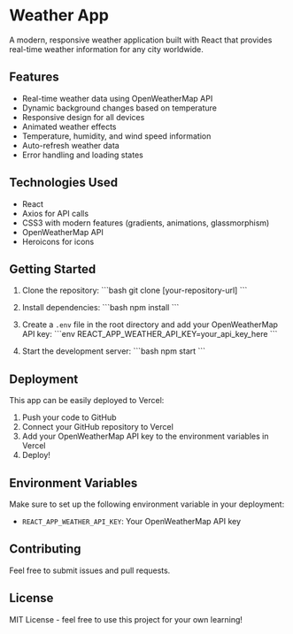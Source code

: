 # Weather App

A modern, responsive weather application built with React that provides real-time weather information for any city worldwide.

## Features

- Real-time weather data using OpenWeatherMap API
- Dynamic background changes based on temperature
- Responsive design for all devices
- Animated weather effects
- Temperature, humidity, and wind speed information
- Auto-refresh weather data
- Error handling and loading states

## Technologies Used

- React
- Axios for API calls
- CSS3 with modern features (gradients, animations, glassmorphism)
- OpenWeatherMap API
- Heroicons for icons

## Getting Started

1. Clone the repository:
\`\`\`bash
git clone [your-repository-url]
\`\`\`

2. Install dependencies:
\`\`\`bash
npm install
\`\`\`

3. Create a `.env` file in the root directory and add your OpenWeatherMap API key:
\`\`\`env
REACT_APP_WEATHER_API_KEY=your_api_key_here
\`\`\`

4. Start the development server:
\`\`\`bash
npm start
\`\`\`

## Deployment

This app can be easily deployed to Vercel:

1. Push your code to GitHub
2. Connect your GitHub repository to Vercel
3. Add your OpenWeatherMap API key to the environment variables in Vercel
4. Deploy!

## Environment Variables

Make sure to set up the following environment variable in your deployment:

- `REACT_APP_WEATHER_API_KEY`: Your OpenWeatherMap API key

## Contributing

Feel free to submit issues and pull requests.

## License

MIT License - feel free to use this project for your own learning!
